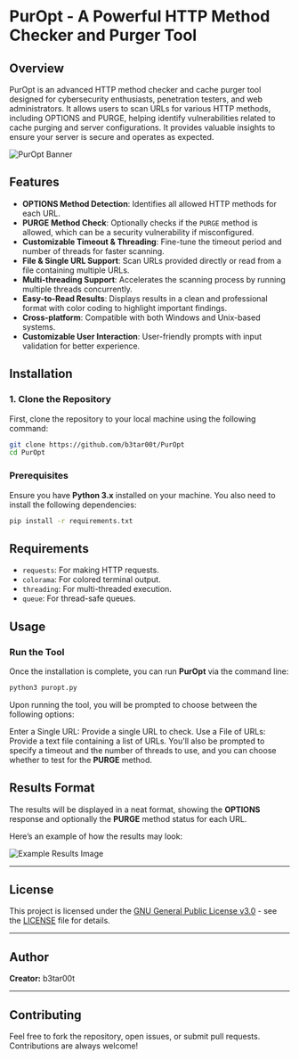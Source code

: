 # PurOpt - A Powerful HTTP Method Checker and Purger Tool

## Overview

PurOpt is an advanced HTTP method checker and cache purger tool designed for cybersecurity enthusiasts, penetration testers, and web administrators. It allows users to scan URLs for various HTTP methods, including OPTIONS and PURGE, helping identify vulnerabilities related to cache purging and server configurations. It provides valuable insights to ensure your server is secure and operates as expected.

![PurOpt Banner](path_to_banner_image.jp)

## Features

- **OPTIONS Method Detection**: Identifies all allowed HTTP methods for each URL.
- **PURGE Method Check**: Optionally checks if the `PURGE` method is allowed, which can be a security vulnerability if misconfigured.
- **Customizable Timeout & Threading**: Fine-tune the timeout period and number of threads for faster scanning.
- **File & Single URL Support**: Scan URLs provided directly or read from a file containing multiple URLs.
- **Multi-threading Support**: Accelerates the scanning process by running multiple threads concurrently.
- **Easy-to-Read Results**: Displays results in a clean and professional format with color coding to highlight important findings.
- **Cross-platform**: Compatible with both Windows and Unix-based systems.
- **Customizable User Interaction**: User-friendly prompts with input validation for better experience.

## Installation

### 1. Clone the Repository

First, clone the repository to your local machine using the following command:

```bash
git clone https://github.com/b3tar00t/PurOpt
cd PurOpt
```

### Prerequisites
Ensure you have **Python 3.x** installed on your machine. You also need to install the following dependencies:

```bash
pip install -r requirements.txt
```
## Requirements

- `requests`: For making HTTP requests.
- `colorama`: For colored terminal output.
- `threading`: For multi-threaded execution.
- `queue`: For thread-safe queues.

## Usage

### Run the Tool

Once the installation is complete, you can run **PurOpt** via the command line:

```bash
python3 puropt.py
```
Upon running the tool, you will be prompted to choose between the following options:

Enter a Single URL: Provide a single URL to check.
Use a File of URLs: Provide a text file containing a list of URLs.
You'll also be prompted to specify a timeout and the number of threads to use, and you can choose whether to test for the **PURGE** method.

## Results Format

The results will be displayed in a neat format, showing the **OPTIONS** response and optionally the **PURGE** method status for each URL. 

Here’s an example of how the results may look:

![Example Results Image](path_to_results_image.png)

---

## License

This project is licensed under the [GNU General Public License v3.0](https://www.gnu.org/licenses/gpl-3.0.html) - see the [LICENSE](LICENSE) file for details.

---

## Author

**Creator:** b3tar00t

---

## Contributing

Feel free to fork the repository, open issues, or submit pull requests. Contributions are always welcome!


